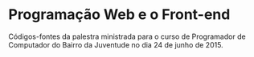 # Programação Web e o Front-end
Códigos-fontes da palestra ministrada para o curso de Programador de Computador do Bairro da Juventude no dia 24 de junho de 2015.